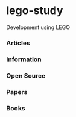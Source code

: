 # lego-study
Development using LEGO



### Articles



### Information



### Open Source


### Papers



### Books




